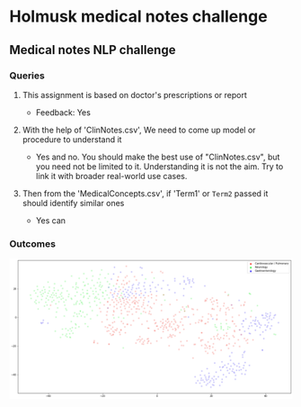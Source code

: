 # Holmusk medical notes challenge

## Medical notes NLP challenge

### Queries

1. This assignment is based on doctor's prescriptions or report
    
    * Feedback: Yes 
1. With the help of 'ClinNotes.csv', We need to come up model or procedure to understand it

    * Yes and no. You should make the best use of "ClinNotes.csv", but you need not be limited to it. Understanding it is not the aim. Try to link it with broader real-world use cases.

1. Then from the 'MedicalConcepts.csv', if 'Term1' or `Term2` passed it should identify similar ones

    * Yes can

### Outcomes

![With spaCy text preprocessing and tokenization](/img/img_1.png)